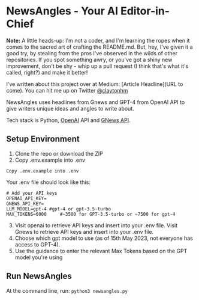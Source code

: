 # NewsAngles - Your AI Editor-in-Chief

**Note:** A little heads-up: I'm not a coder, and I'm learning the ropes when it comes to the sacred art of crafting the README.md. But, hey, I've given it a good try, by stealing from the pros I've observed in the wilds of other repositories. If you spot something awry, or you've got a shiny new improvement, don't be shy - whip up a pull request (I think that's what it's called, right?) and make it better!

I've written about this project over at Medium: [Article Headline](URL to come). You can hit me up on Twitter [@claytonhm](https://twitter.com/claytonhm)

NewsAngles uses headlines from Gnews and GPT-4 from OpenAI API to give writers unique ideas and angles to write about.

Tech stack is Python, [OpenAI](https://platform.openai.com/docs/introduction) API and [GNews API](https://gnews.io/docs/v4#introduction).

## Setup Environment

1. Clone the repo or download the ZIP
2. Copy .env.example into .env 
```
Copy .env.example into .env
```

Your .env file should look like this:
```
# Add your API keys
OPENAI_API_KEY=
GNEWS_API_KEY=
LLM_MODEL=gpt-4 #gpt-4 or gpt-3.5-turbo
MAX_TOKENS=6000     #~3500 for GPT-3.5-turbo or ~7500 for gpt-4
```
3. Visit openai to retrieve API keys and insert into your .env file. Visit Gnews to retrieve API keys and insert into your .env file.
4. Choose which gpt model to use (as of 15th May 2023, not everyone has access to GPT-4). 
5. Use the guidance to enter the relevant Max Tokens based on the GPT model you're using

## Run NewsAngles
At the command line, run:
```python3 newsangles.py```

